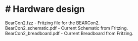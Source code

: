 <h1># Hardware design</h1>
BearCon2.fzz - Fritzing file for the BEARCon2.<br>
BearCon2_schematic.pdf - Current Schematic from Fritzing.<br>
BearCon2_breadboard.pdf - Current Breadboard from Fritzing.<br>
